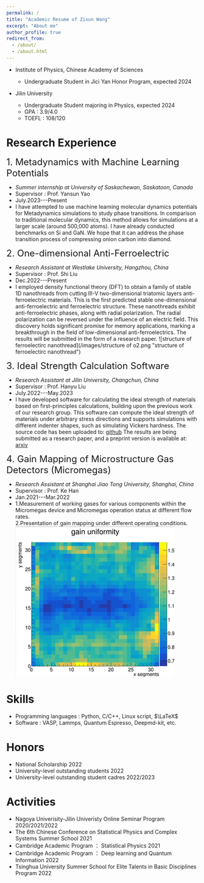 ```yaml
---
permalink: /
title: "Academic Resume of Zixun Wang"
excerpt: "About me"
author_profile: true
redirect_from: 
  - /about/
  - /about.html
---
```

* Institute of Physics, Chinese Academy of Sciences
  * Undergraduate Student in Jici Yan Honor Program, expected 2024

* Jilin University
  * Undergraduate Student majoring in Physics, expected 2024
  * GPA : 3.9/4.0
  * TOEFL : 108/120
    
Research Experience
======
<font size=5>1. Metadynamics with Machine Learning Potentials</font>   
  * *Summer internship at University of Saskachewan, Saskatoon, Canada*      
  * Supervisor : Prof. Yansun Yao
  * July.2023---Present
  * I have attempted to use machine learning molecular dynamics potentials for Metadynamics simulations to study phase transitions. In comparison to traditional molecular dynamics, this method allows for simulations at a larger scale (around 500,000 atoms). I have already conducted benchmarks on Si and GaN. We hope that it can address the phase transition process of compressing onion carbon into diamond.

<font size=5>2. One-dimensional Anti-Ferroelectric</font>   
  * *Research Assistant at Westlake University, Hangzhou, China*      
  * Supervisor : Prof. Shi Liu
  * Dec.2022---Present
  * I employed density functional theory (DFT) to obtain a family of stable 1D nanothreads from cutting III-V two-dimensional triatomic layers anti-ferroelectric materials. This is the first predicted stable one-dimensional anti-ferroelectric and ferroelectric structure. These nanothreads exhibit anti-ferroelectric phases, along with radial polarization. The radial polarization can be reversed under the influence of an electric field. This discovery holds significant promise for memory applications, marking a breakthrough in the field of low-dimensional anti-ferroelectrics. The results will be submitted in the form of a research paper.
![structure of ferroelectirc nanothread](/images/structure of o2.png "structure of ferroelectirc nanothread") 

<font size=5>3. Ideal Strength Calculation Software</font>   
  * *Research Assistant at Jilin University, Changchun, China*      
  * Supervisor : Prof. Hanyu Liu
  * July.2022---May.2023
  * I have developed software for calculating the ideal strength of materials based on first-principles calculations, building upon the previous work of our research group. This software can compute the ideal strength of materials under arbitrary stress directions and supports simulations with different indenter shapes, such as simulating Vickers hardness. The source code has been uploaded to: [github](https://github.com/Zixun-Wang/MatElastPy)
The results are being submitted as a research paper, and a preprint version is available at: 
 [arxiv](https://arxiv.org/abs/2309.01137)

<font size=5>4. Gain Mapping of Microstructure Gas Detectors (Micromegas)</font>   
  * *Research Assistant at Shanghai Jiao Tong University, Shanghai, China*      
  * Supervisor : Prof. Ke Han
  * Jan.2021---Mar.2022
  * 1.Measurement of working gases for various components within the Micromegas device and Micromegas operation status at different flow rates.<br>
    2.Presentation of gain mapping under different operating conditions.
![Mapping](/images/pandax.png "Mapping of Micromegas in High Gain")

Skills
======
* Programming languages : Python, C/C++, Linux script, $\LaTeX$
* Software : VASP, Lammps, Quantum Espresso, Deepmd-kit, etc.

Honors
======
* National Scholarship 2022
* University-level outstanding students 2022
* University-level outstanding student cadres 2022/2023

Activities
======
* Nagoya Univerisity-Jilin Univeristy Online Seminar Program 2020/2021/2022
* The 6th Chinese Conference on Statistical Physics and Complex Systems Summer School 2021
* Cambridge Academic Program ： Statistical Physics 2021
* Cambridge Academic Program ： Deep learning and Quantum Information 2022
* Tsinghua University Summer School for Elite Talents in Basic Disciplines Program 2022 

